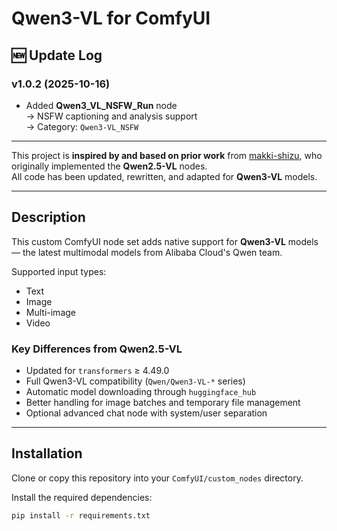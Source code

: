 # Qwen3-VL for ComfyUI

## 🆕 Update Log

### v1.0.2 (2025-10-16)
- Added **Qwen3_VL_NSFW_Run** node  
  → NSFW captioning and analysis support  
  → Category: `Qwen3-VL_NSFW`

---

This project is **inspired by and based on prior work** from [makki-shizu](https://github.com/MakkiShizu/), who originally implemented the **Qwen2.5-VL** nodes.  
All code has been updated, rewritten, and adapted for **Qwen3-VL** models.

---

## Description

This custom ComfyUI node set adds native support for **Qwen3-VL** models — the latest multimodal models from Alibaba Cloud's Qwen team.

Supported input types:
- Text
- Image
- Multi-image
- Video

### Key Differences from Qwen2.5-VL
- Updated for `transformers` ≥ 4.49.0  
- Full Qwen3-VL compatibility (`Qwen/Qwen3-VL-*` series)
- Automatic model downloading through `huggingface_hub`
- Better handling for image batches and temporary file management
- Optional advanced chat node with system/user separation

---

## Installation

Clone or copy this repository into your `ComfyUI/custom_nodes` directory.

Install the required dependencies:

```bash
pip install -r requirements.txt
```